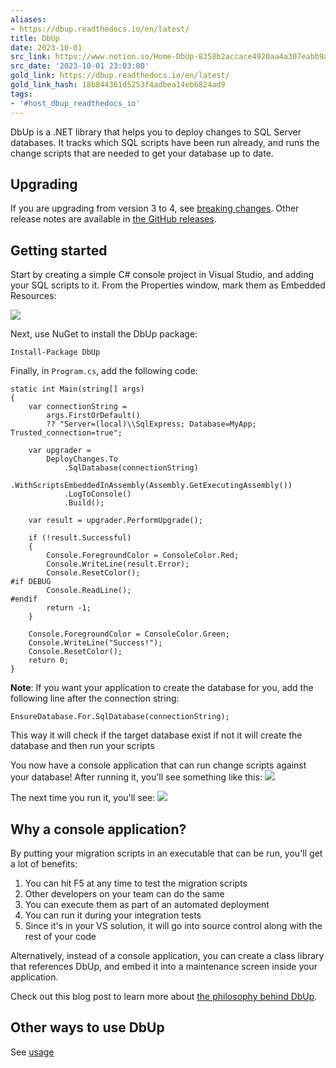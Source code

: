 ```yaml
---
aliases:
- https://dbup.readthedocs.io/en/latest/
title: DbUp
date: 2023-10-01
src_link: https://www.notion.so/Home-DbUp-8358b2accace4920aa4a307eabb9af99
src_date: '2023-10-01 23:03:00'
gold_link: https://dbup.readthedocs.io/en/latest/
gold_link_hash: 18b844361d5253f4adbea14eb6824ad9
tags:
- '#host_dbup_readthedocs_io'
---
```



DbUp is a .NET library that helps you to deploy changes to SQL Server databases. It tracks which SQL scripts have been run already, and runs the change scripts that are needed to get your database up to date.


Upgrading
---------


If you are upgrading from version 3 to 4, see [breaking changes](./breaking-changes). Other release notes are available in [the GitHub releases](https://github.com/DbUp/DbUp/releases). 


Getting started
---------------


Start by creating a simple C# console project in Visual Studio, and adding your SQL scripts to it. From the Properties window, mark them as Embedded Resources:


![](images/add-scripts.png)


Next, use NuGet to install the DbUp package:



```
Install-Package DbUp

```

Finally, in `Program.cs`, add the following code:



```
static int Main(string[] args)
{
    var connectionString =
        args.FirstOrDefault()
        ?? "Server=(local)\\SqlExpress; Database=MyApp; Trusted_connection=true";

    var upgrader =
        DeployChanges.To
            .SqlDatabase(connectionString)
            .WithScriptsEmbeddedInAssembly(Assembly.GetExecutingAssembly())
            .LogToConsole()
            .Build();

    var result = upgrader.PerformUpgrade();

    if (!result.Successful)
    {
        Console.ForegroundColor = ConsoleColor.Red;
        Console.WriteLine(result.Error);
        Console.ResetColor();
#if DEBUG
        Console.ReadLine();
#endif                
        return -1;
    }

    Console.ForegroundColor = ConsoleColor.Green;
    Console.WriteLine("Success!");
    Console.ResetColor();
    return 0;
}

```

**Note**: If you want your application to create the database for you, add the following line after the connection string:



```
EnsureDatabase.For.SqlDatabase(connectionString);

```

This way it will check if the target database exist if not it will create the database and then run your scripts 


You now have a console application that can run change scripts against your database! After running it, you'll see something like this:
![](images/first-run.png)


The next time you run it, you'll see:
![](images/second-run.png)


Why a console application?
--------------------------


By putting your migration scripts in an executable that can be run, you'll get a lot of benefits:


1. You can hit F5 at any time to test the migration scripts
2. Other developers on your team can do the same
3. You can execute them as part of an automated deployment
4. You can run it during your integration tests
5. Since it's in your VS solution, it will go into source control along with the rest of your code


Alternatively, instead of a console application, you can create a class library that references DbUp, and embed it into a maintenance screen inside your application.


Check out this blog post to learn more about [the philosophy behind DbUp](philosophy-behind-dbup/).


Other ways to use DbUp
----------------------


See [usage](usage/)